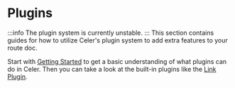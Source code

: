 # Plugins
:::info
The plugin system is currently unstable.
:::
This section contains guides for how to utilize Celer's plugin system to add
extra features to your route doc.

Start with [Getting Started](./getting-started.md) to get a basic understanding
of what plugins can do in Celer. Then you can take a look at the built-in plugins
like the [Link Plugin](./link.md).


